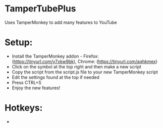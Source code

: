 # TamperTubePlus
Uses TamperMonkey to add many features to YouTube



# Setup:
  - Install the TamperMonkey addon - Firefox: (https://tinyurl.com/y7xkw9bk), Chrome: (https://tinyurl.com/aqhkmex)
  - Click on the symbol at the top right and then make a new script
  - Copy the script from the script.js file to your new TamperMonkey script
  - Edit the settings found at the top if needed
  - Press CTRL+S
  - Enjoy the new features!


# Hotkeys:
  - 
